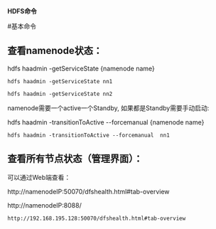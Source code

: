 **HDFS命令**


#基本命令

## 查看namenode状态：

hdfs haadmin -getServiceState {namenode name}

	hdfs haadmin -getServiceState nn1
	
	hdfs haadmin -getServiceState nn2


namenode需要一个active一个Standby, 如果都是Standby需要手动启动:

hdfs haadmin -transitionToActive --forcemanual  {namenode name}


	hdfs haadmin -transitionToActive --forcemanual  nn1


## 查看所有节点状态（管理界面）：

可以通过Web端查看：

http://namenodeIP:50070/dfshealth.html#tab-overview

http://namenodeIP:8088/

    http://192.168.195.128:50070/dfshealth.html#tab-overview



